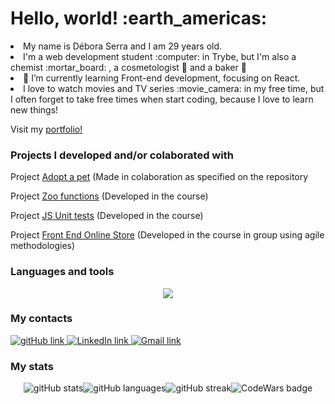 <h1> Hello, world! :earth_americas: </h1>
<li> My name is Débora Serra and I am 29 years old. </li>

<li> I'm a web development student :computer: in Trybe, but I'm also a chemist :mortar_board: , a cosmetologist 💄 and a baker 🍰</li>

<li> 🌱 I’m currently learning Front-end development, focusing on React.</li>

<li> I love to watch movies and TV series :movie_camera: in my free time, but I often forget to take free times when start coding, because I love to learn new things!</li>

<p> Visit my <a href="https://deboraserra.github.io/" target="_blank">portfolio!</a>

<!--
<img src="" alt="gitHub link" width="35"/>
-->

<h3> Projects I developed and/or colaborated with</h3>

<p>Project <a href="https://github.com/DeboraSerra/Adopt-a-pet-bonus-project-block9" target="_blank">Adopt a pet</a> (Made in colaboration as specified on the repository</p>
<p>Project <a href="https://github.com/DeboraSerra/Zoo-functions-repository" target="_blank">Zoo functions</a> (Developed in the course)</p>
<p>Project <a href="https://github.com/DeboraSerra/Jest-repository" target="_blank">JS Unit tests</a> (Developed in the course)</p>
<p>Project <a href="https://github.com/DeboraSerra/project-online-store/tree/master" target="_blank">Front End Online Store</a> (Developed in the course in group using agile methodologies)</p>

<h3> Languages and tools </h3>
<p align="center">
  <a href="https://skillicons.dev">
    <img src="https://skillicons.dev/icons?i=bash,bootstrap,css,git,html,js,linkedin,linux,md,react,redux,regex,vscode" />
  </a>
</p>

<h3> My contacts </h3>
<a href="https://github.com/DeboraSerra"> 
  <img src="https://img.shields.io/badge/GitHub-100000?style=for-the-badge&logo=github&logoColor=white" alt="gitHub link"/>
</a>
<a href="https://www.linkedin.com/in/debora-r-serra/" target="_blank">
  <img src="https://img.shields.io/badge/LinkedIn-0077B5?style=for-the-badge&logo=linkedin&logoColor=white" alt="LinkedIn link"/>
</a>
<a href="mailto:debora.r.serra@gmail.com" target="_blank">
  <img src="https://img.shields.io/badge/Gmail-D14836?style=for-the-badge&logo=gmail&logoColor=white" alt="Gmail link"/>
</a>

<h3> My stats </h3>

<section style="display: flex; flex-flow: row wrap; justify-content: center;">
  <img src="https://github-readme-stats.vercel.app/api?username=DeboraSerra&show_icons=true&theme=vision-friendly-dark" alt="gitHub stats"/>
  <img src="https://github-readme-stats.vercel.app/api/top-langs/?username=DeboraSerra" alt="gitHub languages"/>
  <img src="https://github-readme-streak-stats.herokuapp.com/?user=DeboraSerra" alt="gitHub streak"/>
  <img src="https://www.codewars.com/users/DeboraSerra/badges/large" alt="CodeWars badge"/>
</section>
